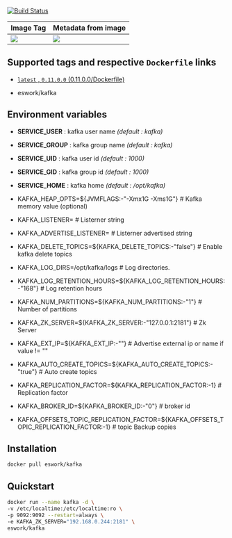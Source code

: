 [![Build Status](https://travis-ci.org/EsWork/docker-kafka.svg?branch=master)](https://travis-ci.org/EsWork/docker-kafka) 

|Image Tag | Metadata from image |
|--------- | :------------ |
|[![](https://images.microbadger.com/badges/version/eswork/kafka.svg)](https://microbadger.com/images/eswork/kafka "Get your own version badge on microbadger.com")|[![](https://images.microbadger.com/badges/image/eswork/kafka.svg)](https://microbadger.com/images/eswork/kafka "Get your own image badge on microbadger.com")

## Supported tags and respective `Dockerfile` links

- [`latest` , `0.11.0.0` (0.11.0.0/Dockerfile)](https://github.com/EsWork/docker-kafka/blob/master/Dockerfile)

* eswork/kafka

Environment variables
---

- **SERVICE_USER** : kafka user name *(default : kafka)*
- **SERVICE_GROUP** : kafka group name *(default : kafka)*
- **SERVICE_UID** : kafka user id *(default : 1000)*
- **SERVICE_GID** : kafka group id *(default : 1000)*
- **SERVICE_HOME** : kafka home *(default : /opt/kafka)*

- KAFKA_HEAP_OPTS=${JVMFLAGS:-"-Xmx1G -Xms1G"}     				                      # Kafka memory value (optional)
- KAFKA_LISTENER=	                                                                  # Listerner string
- KAFKA_ADVERTISE_LISTENER=	                                                          # Listerner advertised string 
- KAFKA_DELETE_TOPICS=${KAFKA_DELETE_TOPICS:-"false"}			                      # Enable kafka delete topics
- KAFKA_LOG_DIRS=/opt/kafka/logs              		                                  # Log directories.
- KAFKA_LOG_RETENTION_HOURS=${KAFKA_LOG_RETENTION_HOURS:-"168"}	                      # Log retention hours
- KAFKA_NUM_PARTITIONS=${KAFKA_NUM_PARTITIONS:-"1"}				                      # Number of partitions
- KAFKA_ZK_SERVER=${KAFKA_ZK_SERVER:-"127.0.0.1:2181"}					              # Zk Server
- KAFKA_EXT_IP=${KAFKA_EXT_IP:-""}								                      # Advertise external ip or name if value != ""
- KAFKA_AUTO_CREATE_TOPICS=${KAFKA_AUTO_CREATE_TOPICS:-"true"}	                      # Auto create topics
- KAFKA_REPLICATION_FACTOR=${KAFKA_REPLICATION_FACTOR:-1}		                      # Replication factor
- KAFKA_BROKER_ID=${KAFKA_BROKER_ID:-"0"}                                             # broker id
- KAFKA_OFFSETS_TOPIC_REPLICATION_FACTOR=${KAFKA_OFFSETS_TOPIC_REPLICATION_FACTOR:-1} # topic Backup copies

Installation
---
```bash
docker pull eswork/kafka
```

Quickstart
---

```bash
docker run --name kafka -d \
-v /etc/localtime:/etc/localtime:ro \
-p 9092:9092 --restart=always \
-e KAFKA_ZK_SERVER="192.168.0.244:2181" \
eswork/kafka 
```